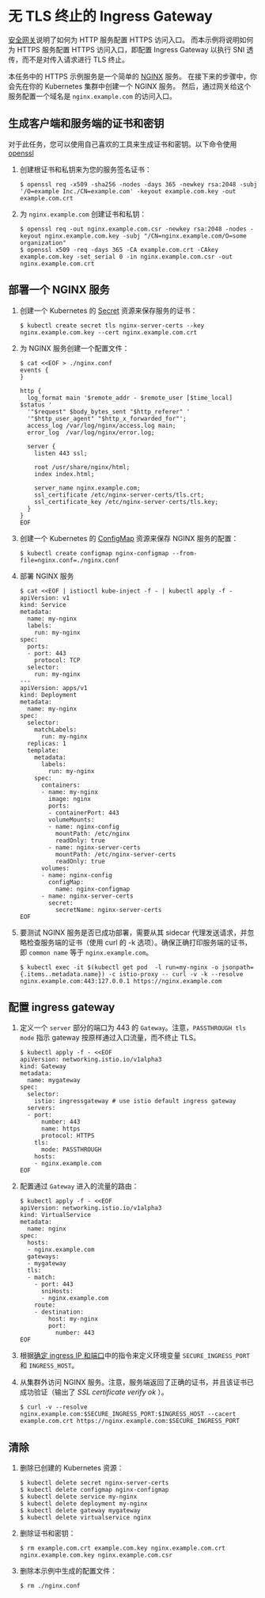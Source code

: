 # 无 TLS 终止的 Ingress Gateway

[安全网关](https://istio.io/latest/zh/docs/tasks/traffic-management/ingress/secure-ingress-mount/)说明了如何为 HTTP 服务配置 HTTPS 访问入口。 而本示例将说明如何为 HTTPS 服务配置 HTTPS 访问入口，即配置 Ingress Gateway 以执行 SNI 透传，而不是对传入请求进行 TLS 终止。

本任务中的 HTTPS 示例服务是一个简单的 [NGINX](https://www.nginx.com/) 服务。 在接下来的步骤中，你会先在你的 Kubernetes 集群中创建一个 NGINX 服务。 然后，通过网关给这个服务配置一个域名是 `nginx.example.com` 的访问入口。

## 生成客户端和服务端的证书和密钥

对于此任务，您可以使用自己喜欢的工具来生成证书和密钥。以下命令使用 [openssl](https://man.openbsd.org/openssl.1)

1. 创建根证书和私钥来为您的服务签名证书：

   ```shell
   $ openssl req -x509 -sha256 -nodes -days 365 -newkey rsa:2048 -subj '/O=example Inc./CN=example.com' -keyout example.com.key -out example.com.crt
   ```

2. 为 `nginx.example.com` 创建证书和私钥：

   ```shell
   $ openssl req -out nginx.example.com.csr -newkey rsa:2048 -nodes -keyout nginx.example.com.key -subj "/CN=nginx.example.com/O=some organization"
   $ openssl x509 -req -days 365 -CA example.com.crt -CAkey example.com.key -set_serial 0 -in nginx.example.com.csr -out nginx.example.com.crt
   ```

## 部署一个 NGINX 服务

1. 创建一个 Kubernetes 的 [Secret](https://kubernetes.io/docs/concepts/configuration/secret/) 资源来保存服务的证书：

   ```shell
   $ kubectl create secret tls nginx-server-certs --key nginx.example.com.key --cert nginx.example.com.crt
   ```

2. 为 NGINX 服务创建一个配置文件：

   ```shell
   $ cat <<EOF > ./nginx.conf
   events {
   }
   
   http {
     log_format main '$remote_addr - $remote_user [$time_local]  $status '
     '"$request" $body_bytes_sent "$http_referer" '
     '"$http_user_agent" "$http_x_forwarded_for"';
     access_log /var/log/nginx/access.log main;
     error_log  /var/log/nginx/error.log;
   
     server {
       listen 443 ssl;
   
       root /usr/share/nginx/html;
       index index.html;
   
       server_name nginx.example.com;
       ssl_certificate /etc/nginx-server-certs/tls.crt;
       ssl_certificate_key /etc/nginx-server-certs/tls.key;
     }
   }
   EOF
   ```

3. 创建一个 Kubernetes 的 [ConfigMap](https://kubernetes.io/docs/tasks/configure-pod-container/configure-pod-configmap/) 资源来保存 NGINX 服务的配置：

   ```shell
   $ kubectl create configmap nginx-configmap --from-file=nginx.conf=./nginx.conf
   ```

4. 部署 NGINX 服务

   ```shell
   $ cat <<EOF | istioctl kube-inject -f - | kubectl apply -f -
   apiVersion: v1
   kind: Service
   metadata:
     name: my-nginx
     labels:
       run: my-nginx
   spec:
     ports:
     - port: 443
       protocol: TCP
     selector:
       run: my-nginx
   ---
   apiVersion: apps/v1
   kind: Deployment
   metadata:
     name: my-nginx
   spec:
     selector:
       matchLabels:
         run: my-nginx
     replicas: 1
     template:
       metadata:
         labels:
           run: my-nginx
       spec:
         containers:
         - name: my-nginx
           image: nginx
           ports:
           - containerPort: 443
           volumeMounts:
           - name: nginx-config
             mountPath: /etc/nginx
             readOnly: true
           - name: nginx-server-certs
             mountPath: /etc/nginx-server-certs
             readOnly: true
         volumes:
         - name: nginx-config
           configMap:
             name: nginx-configmap
         - name: nginx-server-certs
           secret:
             secretName: nginx-server-certs
   EOF
   ```

5. 要测试 NGINX 服务是否已成功部署，需要从其 sidecar 代理发送请求，并忽略检查服务端的证书（使用 curl 的 -k 选项）。确保正确打印服务端的证书，即 `common name` 等于 `nginx.example.com`。

   ```shell
   $ kubectl exec -it $(kubectl get pod  -l run=my-nginx -o jsonpath={.items..metadata.name}) -c istio-proxy -- curl -v -k --resolve nginx.example.com:443:127.0.0.1 https://nginx.example.com
   ```

## 配置 ingress gateway

1. 定义一个 `server` 部分的端口为 443 的 `Gateway`。注意，`PASSTHROUGH tls mode` 指示 gateway 按原样通过入口流量，而不终止 TLS。

   ```shell
   $ kubectl apply -f - <<EOF
   apiVersion: networking.istio.io/v1alpha3
   kind: Gateway
   metadata:
     name: mygateway
   spec:
     selector:
       istio: ingressgateway # use istio default ingress gateway
     servers:
     - port:
         number: 443
         name: https
         protocol: HTTPS
       tls:
         mode: PASSTHROUGH
       hosts:
       - nginx.example.com
   EOF
   ```

2. 配置通过 `Gateway` 进入的流量的路由：

   ```shell
   $ kubectl apply -f - <<EOF
   apiVersion: networking.istio.io/v1alpha3
   kind: VirtualService
   metadata:
     name: nginx
   spec:
     hosts:
     - nginx.example.com
     gateways:
     - mygateway
     tls:
     - match:
       - port: 443
         sniHosts:
         - nginx.example.com
       route:
       - destination:
           host: my-nginx
           port:
             number: 443
   EOF
   ```

3. 根据[确定 ingress IP 和端口](https://istio.io/latest/zh/docs/tasks/traffic-management/ingress/ingress-control/#determining-the-ingress-i-p-and-ports)中的指令来定义环境变量 `SECURE_INGRESS_PORT` 和 `INGRESS_HOST`。

4. 从集群外访问 NGINX 服务。注意，服务端返回了正确的证书，并且该证书已成功验证（输出了 *SSL certificate verify ok* ）。

   ```shell
   $ curl -v --resolve nginx.example.com:$SECURE_INGRESS_PORT:$INGRESS_HOST --cacert example.com.crt https://nginx.example.com:$SECURE_INGRESS_PORT
   ```

## 清除

1. 删除已创建的 Kubernetes 资源：

   ```shell
   $ kubectl delete secret nginx-server-certs
   $ kubectl delete configmap nginx-configmap
   $ kubectl delete service my-nginx
   $ kubectl delete deployment my-nginx
   $ kubectl delete gateway mygateway
   $ kubectl delete virtualservice nginx
   ```

2. 删除证书和密钥：

   ```shell
   $ rm example.com.crt example.com.key nginx.example.com.crt nginx.example.com.key nginx.example.com.csr
   ```

3. 删除本示例中生成的配置文件：

   ```shell
   $ rm ./nginx.conf
   ```

   